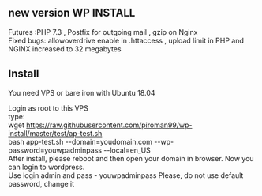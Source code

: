 new version WP INSTALL
---
Futures :PHP 7.3 , Postfix for outgoing mail , gzip on Nginx <br>
Fixed bugs: allowoverdrive enable in .httaccess , upload limit in PHP and NGINX increased to 32 megabytes <br>  

Install
---
You need VPS or bare iron with Ubuntu 18.04 <br>

Login as root to this VPS
<br>
type:
<br>
wget https://raw.githubusercontent.com/piroman99/wp-install/master/test/ap-test.sh
<br>
bash app-test.sh --domain=youdomain.com --wp-password=youwpadminpass --local=en_US
<br>
After install, please reboot and then open your domain in browser. Now you can login to wordpress.
<br>
Use login admin and pass - youwpadminpass
Please, do not use default password, change it
